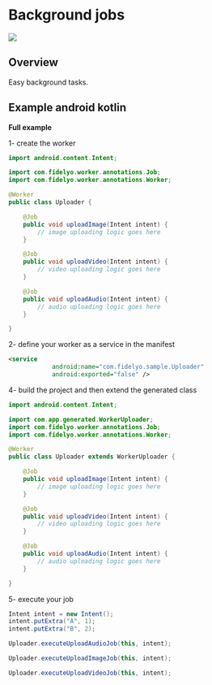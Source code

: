 # Background jobs

[![](https://jitpack.io/v/bishoybasily-fidelyo/messenger.svg)](https://jitpack.io/#bishoybasily-fidelyo/messenger)

## Overview

Easy background tasks.

## Example android kotlin

**Full example**

1- create the worker

``` java
import android.content.Intent;

import com.fidelyo.worker.annotations.Job;
import com.fidelyo.worker.annotations.Worker;

@Worker
public class Uploader {

    @Job
    public void uploadImage(Intent intent) {
        // image uploading logic goes here
    }

    @Job
    public void uploadVideo(Intent intent) {
        // video uploading logic goes here
    }

    @Job
    public void uploadAudio(Intent intent) {
        // audio uploading logic goes here
    }

}
```

2- define your worker as a service in the manifest

``` xml
<service
            android:name="com.fidelyo.sample.Uploader"
            android:exported="false" />
```
            
4- build the project and then extend the generated class

``` java
import android.content.Intent;

import com.app.generated.WorkerUploader;
import com.fidelyo.worker.annotations.Job;
import com.fidelyo.worker.annotations.Worker;

@Worker
public class Uploader extends WorkerUploader {

    @Job
    public void uploadImage(Intent intent) {
        // image uploading logic goes here
    }

    @Job
    public void uploadVideo(Intent intent) {
        // video uploading logic goes here
    }

    @Job
    public void uploadAudio(Intent intent) {
        // audio uploading logic goes here
    }

}
```

5- execute your job

``` java
Intent intent = new Intent();
intent.putExtra("A", 1);
intent.putExtra("B", 2);

Uploader.executeUploadAudioJob(this, intent);

Uploader.executeUploadImageJob(this, intent);

Uploader.executeUploadVideoJob(this, intent);
```